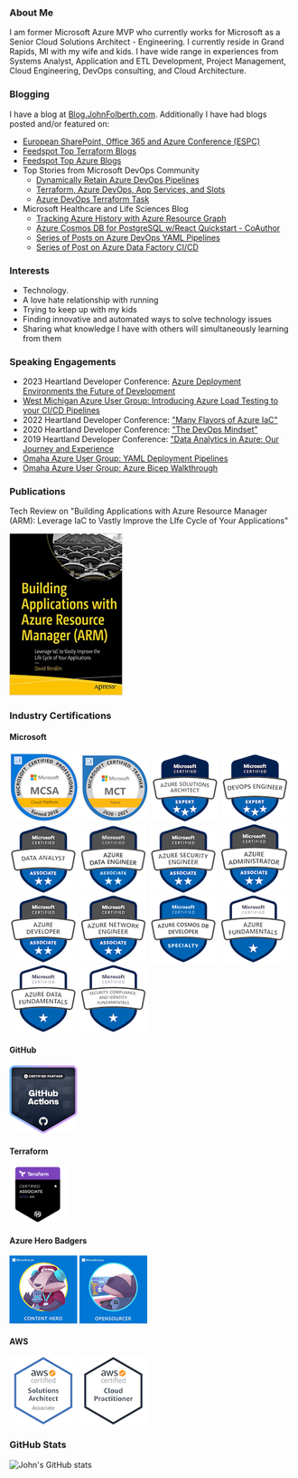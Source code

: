### About Me
I am former Microsoft Azure MVP who currently works for Microsoft as a Senior Cloud Solutions Architect - Engineering. I currently reside in Grand Rapids, MI with my wife and kids. I have wide range in experiences from Systems Analyst, Application and ETL Development, Project Management, Cloud Engineering, DevOps consulting, and Cloud Architecture.

### Blogging
I have a blog at [Blog.JohnFolberth.com](https://blog.johnfolberth.com). Additionally I have had blogs posted and/or featured on:
* [European SharePoint, Office 365 and Azure Conference (ESPC)](https://www.sharepointeurope.com/azure-devops-terraform-task/)
* [Feedspot Top Terraform Blogs](https://blog.feedspot.com/terraform_blogs/)
* [Feedspot Top Azure Blogs](https://rss.feedspot.com/microsoft_azure_rss_feeds/)
* Top Stories from Microsoft DevOps Community
  * [Dynamically Retain Azure DevOps Pipelines](https://devblogs.microsoft.com/devops/top-stories-from-the-microsoft-devops-community-2022-01-04/)
  * [Terraform, Azure DevOps, App Services, and Slots](https://devblogs.microsoft.com/devops/top-stories-from-the-microsoft-devops-community-2021-11-12/)
  * [Azure DevOps Terraform Task](https://devblogs.microsoft.com/devops/top-stories-from-the-microsoft-devops-community-2021-09-10/)
* Microsoft Healthcare and Life Sciences Blog
  * [Tracking Azure History with Azure Resource Graph](https://techcommunity.microsoft.com/t5/healthcare-and-life-sciences/tracking-azure-history-with-azure-resource-graph/ba-p/3611914)
  * [Azure Cosmos DB for PostgreSQL w/React Quickstart - CoAuthor](https://techcommunity.microsoft.com/t5/azure-developer-community-blog/azure-cosmos-db-for-postgresql-w-react-quickstart/ba-p/3666430)
  * [Series of Posts on Azure DevOps YAML Pipelines](https://techcommunity.microsoft.com/t5/healthcare-and-life-sciences/bg-p/HealthcareAndLifeSciencesBlog/label-name/YAML%20Pipeline%20Series)
  * [Series of Post on Azure Data Factory CI/CD](https://techcommunity.microsoft.com/t5/healthcare-and-life-sciences/bg-p/HealthcareAndLifeSciencesBlog/label-name/Azure%20Data%20Factory)

### Interests
* Technology.
* A love hate relationship with running
* Trying to keep up with my kids
* Finding innovative and automated ways to solve technology issues
* Sharing what knowledge I have with others will simultaneously learning from them

### Speaking Engagements
* 2023 Heartland Developer Conference: [Azure Deployment Environments the Future of Development](https://github.com/JFolberth/ToDo_AzureDeploymentEnvironment)
* [West Michigan Azure User Group: Introducing Azure Load Testing to your CI/CD Pipelines](https://youtu.be/KB95CbkgoMk?feature=shared)
* 2022 Heartland Developer Conference: ["Many Flavors of Azure IaC"](https://github.com/JFolberth/Azure_IaC_Flavors)
* 2020 Heartland Developer Conference: ["The DevOps Mindset"](https://blog.johnfolberth.com/hdc-2020-breakout-session-the-devops-mindset/)
* 2019 Heartland Developer Conference: ["Data Analytics in Azure: Our Journey and Experience](https://2019aimhdc.sched.com/event/RZFx/data-analytics-in-azure-our-journey-and-experience)
* [Omaha Azure User Group: YAML Deployment Pipelines](https://blog.johnfolberth.com/yaml-deployment-pipelines/)
* [Omaha Azure User Group: Azure Bicep Walkthrough](https://blog.johnfolberth.com/omaha-azure-user-group-azure-bicep-walkthrough/)

### Publications
Tech Review on "Building Applications with Azure Resource Manager (ARM): Leverage IaC to Vastly Improve the LIfe Cycle of Your Applications"

<img src="Images/IaCBook.jpg" width="200" alt="Building Applications with Azure Resource Manager (ARM): Leverage IaC to Vastly Improve the Life Cycle of Your Applications">


### Industry Certifications
#### Microsoft
<img src="Images/mcsa-cloud-platform-certified-2018.png" alt="MCSA Cloud Platform Badge">
<img src="Images/microsoft-certified-trainer-2020-2021.png" alt="Microsoft Certified Trainer Badge">
<img src="Images/microsoft-certified-azure-solutions-architect-expert.png" alt="Azure Solutions Architect Badge">
<img src="Images/microsoft-certified-devops-engineer-expert.png" alt="DevOps Expert Certification Badge" >
<img src="Images/microsoft-certified-data-analyst-associate.png" alt="Microsoft Data Analyst Certification Badge" >
<img src="Images/microsoft-certified-azure-data-engineer-associate.png" alt="Azure Data Engineer Associate Certification Badge" width="120" height="120">
<img src="Images/microsoft-certified-azure-security-engineer-associate_120x120.png" alt="Azure Security Engineer Associate Certification Badge">
<img src="Images/microsoft-certified-azure-administrator-associate.png" alt="Azure Administrator Associate Certification Badge">
<img src="Images/microsoft-certified-azure-developer-associate.png" alt="Azure Developer Associate Certification Badge">
<img src="Images/microsoft-certified-azure-network-engineer-associate.png" alt="Azure Network Engineer Associate Certification Badge">
<img src="Images/cosmos_specialty.png" alt="Azure CosmosDB Specialty Badge">
<img src="Images/microsoft-certified-azure-fundamentals.png" alt="Azure Fundamentals Certification Badge">
<img src="Images/microsoft-certified-azure-data-fundamentals.png" alt="Azure Data Fundamentals Certification Badge">
<img src="Images/microsoft-certified-security-compliance-and-identity-fundamentals.png" alt="Azure Security, Compliance and Identity Fundamentals Certification Badge">

#### GitHub
[<img src="Images/github-actions.png" alt="GitHub Actions" width="120" height="120">](https://www.credly.com/badges/888a5ae4-ead7-4f2a-af92-c46aa6e2cfc1/public_url)

#### Terraform
[<img src="Images/hashicorp-certified-terraform-associate.png" alt="Terraform Associate Certification Badge" width="100" height="100">](https://www.credly.com/badges/dde5c34f-91d3-4f5a-bfb4-b72dd16a2bda/public_url)

#### Azure Hero Badgers
[<img src="Images/azure_hero_content_hero.png" alt="Azure Hero Badge for Content Hero">](https://enjinx.io/eth/asset/6880000000000514)
[<img src="Images/azure_hero_opensourcer.png" alt="Azure Hero Badge for Open Sourcer Hero">](https://enjinx.io/eth/asset/688000000000091c)

#### AWS
[<img src="Images/aws-certified-solutions-architect-associate.png" alt="Amazon Web Services Solutions Architect Associate Certification Badge">](https://www.youracclaim.com/badges/143806b6-4c26-4cf8-ba05-e1c049287dce)
[<img src="Images/aws-certified-cloud-practitioner.png" alt="Amazon Web Services Solutions Cloud Practitioner Certification Badge">](https://www.youracclaim.com/badges/d1970aa6-5ef2-46f0-aa73-3af0a13b3914)

### GitHub Stats
![John's GitHub stats](https://github-readme-stats.vercel.app/api?username=jfolberth&show_icons=true)




